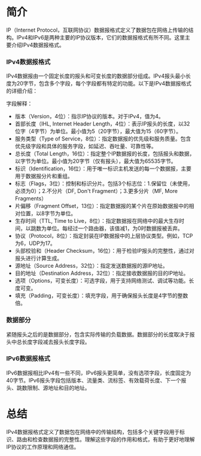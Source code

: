 # 简介

IP（Internet Protocol，互联网协议）数据报格式定义了数据包在网络上传输的结构。IPv4和IPv6是两种主要的IP协议版本，它们的数据报格式有所不同。这里主要介绍IPv4数据报格式。

### IPv4数据报格式

IPv4数据报由一个固定长度的报头和可变长度的数据部分组成。IPv4报头最小长度为20字节，包含多个字段，每个字段都有特定的功能。以下是IPv4数据报格式的详细介绍：

[](https://github.com/liliangCS/InternetProtocol/edit/main/weblog/image/tu_1.png)

字段解释：
- 版本（Version，4位）：指示IP协议的版本。对于IPv4，值为4。
- 首部长度（IHL, Internet Header Length，4位）：表示IP报头的长度，以32位字（4字节）为单位。最小值为5（20字节），最大值为15（60字节）。
- 服务类型（Type of Service，8位）：指定数据报的优先级和服务质量。包含优先级字段和具体的服务字段，如延迟、吞吐量、可靠性等。
- 总长度（Total Length，16位）：指定整个IP数据报的长度，包括报头和数据，以字节为单位。最小值为20字节（仅有报头），最大值为65535字节。
- 标识（Identification，16位）：用于唯一标识主机发送的每一个数据报，主要用于数据报分片和重组。
- 标志（Flags，3位）：控制和标识分片。包括3个标志位：1.保留位（未使用，必须为0）；2.不分片（DF, Don't Fragment）；3.更多分片（MF, More Fragments）
- 片偏移（Fragment Offset，13位）：指定数据报的某个片在原始数据报中的相对位置，以8字节为单位。
- 生存时间（TTL, Time to Live，8位）：指定数据报在网络中的最大生存时间，以跳数为单位。每经过一个路由器，该值减1，为0时数据报被丢弃。
- 协议（Protocol，8位）：指定封装在IP数据报中的上层协议类型。例如，TCP为6，UDP为17。
- 头部校验和（Header Checksum，16位）：用于检验IP报头的完整性，通过对报头进行计算生成。
- 源地址（Source Address，32位）：指定发送数据报的源IP地址。
- 目的地址（Destination Address，32位）：指定接收数据报的目的IP地址。
- 选项（Options，可变长度）：可选字段，用于支持网络测试、调试等功能。长度可变。
- 填充（Padding，可变长度）：填充字段，用于确保报头长度是4字节的整数倍。

### 数据部分

紧随报头之后的是数据部分，包含实际传输的负载数据。数据部分的长度取决于报头中总长度字段减去报头长度字段。

### IPv6数据报格式

IPv6数据报相比IPv4有一些不同，IPv6报头更简单，没有选项字段，长度固定为40字节。IPv6报头字段包括版本、流量类、流标签、有效载荷长度、下一个报头、跳数限制、源地址和目的地址。

# 总结

IPv4数据报格式定义了数据包在网络中的传输结构，包括多个关键字段用于标识、路由和检查数据报的完整性。理解这些字段的作用和格式，有助于更好地理解IP协议的工作原理和网络通信。
